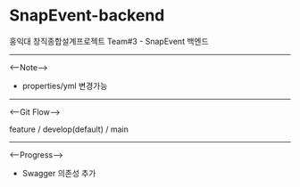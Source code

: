 # SnapEvent-backend
홍익대 창직종합설계프로젝트 Team#3 - SnapEvent 백엔드

---
<--Note-->
- properties/yml 변경가능

---
<--Git Flow-->

feature / develop(default) / main

---
<--Progress-->

- Swagger 의존성 추가

